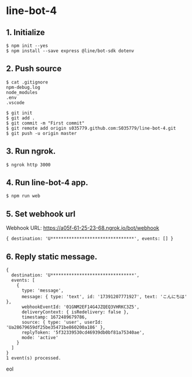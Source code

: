 # line-bot-4

## 1. Initialize

```
$ npm init --yes
$ npm install --save express @line/bot-sdk dotenv
```

## 2. Push source

```console:.gitignore
$ cat .gitignore
npm-debug.log
node_modules
.env
.vscode
```

```
$ git init
$ git add .
$ git commit -m "First commit"
$ git remote add origin s035779.github.com:S035779/line-bot-4.git
$ git push -u origin master
```

## 3. Run ngrok.

```
$ ngrok http 3000
```

## 4. Run line-bot-4 app.

```
$ npm run web
```

## 5. Set webhook url

Webhook URL: https://a05f-61-25-23-68.ngrok.io/bot/webhook

```
{ destination: 'U********************************', events: [] }
```

## 6. Reply static message.

```
{
  destination: 'U********************************',
  events: [
    {
      type: 'message',
      message: { type: 'text', id: '17391207771927', text: 'こんにちは' },
      webhookEventId: '01GNM2EF14G4JZQEQ3VHRKC3Z5',
      deliveryContext: { isRedelivery: false },
      timestamp: 1672489679786,
      source: { type: 'user', userId: 'Ua28679659df25be35471be860200a186' },
      replyToken: '5f32339530cd46939db0bf81a75340ae',
      mode: 'active'
    }
  ]
}
1 event(s) processed.
```

eol

